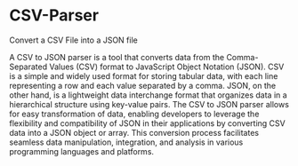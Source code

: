 # CSV-Parser

Convert a CSV File into a JSON file


A CSV to JSON parser is a tool that converts data from the Comma-Separated Values (CSV) format to JavaScript Object Notation (JSON). CSV is a simple and widely used format for storing tabular data, with each line representing a row and each value separated by a comma. JSON, on the other hand, is a lightweight data interchange format that organizes data in a hierarchical structure using key-value pairs. The CSV to JSON parser allows for easy transformation of data, enabling developers to leverage the flexibility and compatibility of JSON in their applications by converting CSV data into a JSON object or array. This conversion process facilitates seamless data manipulation, integration, and analysis in various programming languages and platforms.
